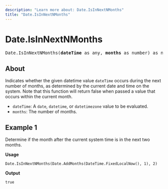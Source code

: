 ```yaml
---
description: "Learn more about: Date.IsInNextNMonths"
title: "Date.IsInNextNMonths"
---
```

# Date.IsInNextNMonths

<pre>
Date.IsInNextNMonths(<b>dateTime</b> as any, <b>months</b> as number) as nullable logical
</pre>

## About

Indicates whether the given datetime value `dateTime` occurs during the next number of months, as determined by the current date and time on the system. Note that this function will return false when passed a value that occurs within the current month.

* `dateTime`: A `date`, `datetime`, or `datetimezone` value to be evaluated.
* `months`: The number of months.

## Example 1

Determine if the month after the current system time is in the next two months.

**Usage**

```powerquery-m
Date.IsInNextNMonths(Date.AddMonths(DateTime.FixedLocalNow(), 1), 2)
```

**Output**

`true`
